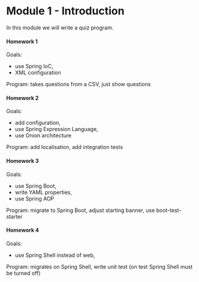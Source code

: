 # Module 1 - Introduction

In this module we will write a quiz program.

#### Homework 1
 Goals:
 - use Spring IoC,
 - XML configuration
 
 Program:
 takes questions from a CSV, just show questions
 
 #### Homework 2
 Goals:
- add configuration,
- use Spring Expression Language,
- use Onion architecture

Program:
add localisation,
add integration tests

 #### Homework 3
 Goals:
 - use Spring Boot,
 - write YAML properties,
 - use Spring AOP

Program:
migrate to Spring Boot,
adjust starting banner,
use boot-test-starter

#### Homework 4
Goals:
- use Spring Shell instead of web,

Program:
migrates on Spring Shell,
write unit test (on test Spring Shell must be turned off)
